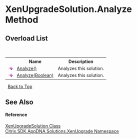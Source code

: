 # XenUpgradeSolution.Analyze Method 
 


## Overload List
&nbsp;<table><tr><th></th><th>Name</th><th>Description</th></tr><tr><td>![Public method](media/pubmethod.gif "Public method")</td><td><a href="d9963f38-4ec6-87a8-01d8-aee7040c63a9">Analyze()</a></td><td>
Analyzes this solution.</td></tr><tr><td>![Public method](media/pubmethod.gif "Public method")</td><td><a href="1e01c7fa-7543-3754-4a24-69b50dbe570b">Analyze(Boolean)</a></td><td>
Analyzes this solution.</td></tr></table>&nbsp;
<a href="#xenupgradesolution.analyze-method">Back to Top</a>

## See Also


#### Reference
<a href="b84f9f35-472d-8b0d-4ebd-53d567ec7042">XenUpgradeSolution Class</a><br /><a href="2805b95f-a335-5d98-deaf-c0312b394eda">Citrix.SDK.AppDNA.Solutions.XenUpgrade Namespace</a><br />